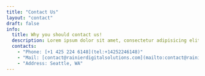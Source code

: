 ```yaml
---
title: "Contact Us"
layout: "contact"
draft: false
info: 
  title: Why you should contact us!
  description: Lorem ipsum dolor sit amet, consectetur adipisicing elit. Velit recusandae voluptates doloremque veniam temporibus porro culpa ipsa, nisi soluta minima saepe laboriosam debitis nesciunt.
  contacts: 
    - "Phone: [+1 425 224 6148](tel:+14252246148)"
    - "Mail: [contact@rainierdigitalsolutions.com](mailto:contact@rainierdigitalsolutions.com)"
    - "Address: Seattle, WA"
---
```

